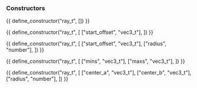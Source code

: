 ### **Constructors**

{{ define_constructor("ray_t", []) }}

{{ define_constructor("ray_t", [
    ["start_offset", "vec3_t"],
]) }}

{{ define_constructor("ray_t", [
    ["start_offset", "vec3_t"],
    ["radius", "number"],
]) }}

{{ define_constructor("ray_t", [
    ["mins", "vec3_t"],
    ["maxs", "vec3_t"],
]) }}

{{ define_constructor("ray_t", [
    ["center_a", "vec3_t"],
    ["center_b", "vec3_t"],
    ["radius", "number"],
]) }}
